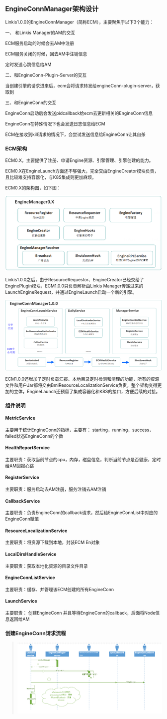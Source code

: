 EngineConnManager架构设计
-------------------------

Linkis1.0.0的EngineConnManager（简称ECM），主要聚焦于以下3个能力：

一、 和Linkis Manager的AM的交互

ECM服务启动的时候会去AM中注册

ECM服务关闭的时候，回去AM中注销信息

定时发送心跳信息给AM

二、和EngineConn-Plugin-Server的交互

当创建引擎的请求进来后，ecm会将请求转发给engineConn-plugin-server，获取到

三、和EngineConn的交互

EngineConn启动后会发送pidcallback给ecm去更新相关的EngineConn信息

EngineConn在特殊情况下也会发送日志信息给ECM

ECM在接收到kill请求的情况下，会尝试发送信息给EngineConn让其自杀

### ECM架构

ECM0.X，主要提供了注册、申请Engine资源、引擎管理、引擎创建的能力。

ECM0.X在EngineLaunch方面还不够强大，完全交由EngineCreator模块负责，且比较难支持容器化，与K8S集成则更加麻烦。

ECM0.X的架构图，如下图：

![](Images/ECM0.X的架构图.png)

Linkis1.0.0之后，由于ResourceRequestor、EngineCreator已经交给了EnginePlugin模块，ECM1.0.0只负责解析由Linkis
Manager传递过来的LaunchEngineRequest，并通过EngineLaunch启动一个新的引擎。

![](Images/ECM1.0的架构图.png)

ECM1.0.0还增加了定时负载汇报、本地目录定时检测和清理的功能，所有的资源文件和用户Jar都将交由BmlResourceLocalizationService负责，整个架构变得更加的立体，EngineLaunch还预留了集成容器化和K8S的接口，方便后续的对接。

### 组件说明

#### MetricService

主要用于统计EngineConn的指标，主要有：
starting，running，success，failed状态EngineConn的个数

#### HealthReportService

主要职责：获取当前节点的cpu，内存，磁盘信息，判断当前节点是否健康，定时给AM回报心跳

#### RegisterService

主要职责：服务启动去AM注册，服务注销去AM注销

#### CallbackService

主要职责：负责EngineConn的callback请求，然后给EngineConnList中对应的EngineConn赋值

#### ResourceLocalizationService

主要职责：将资源下载到本地，封装ECM En对象

#### LocalDirsHandleService

主要职责：获取本地化资源的目录文件目录

#### EngineConnListService

主要职责：缓存、并管理该ECM创建的所有EngineConn

#### LaunchService

主要职责： 创建EngineConn 并且等待EngineConn的callback，后面将Node信息返回给AM

### 创建EngineConn请求流程

>   ![](Images/创建EngineConn请求流程.png)
